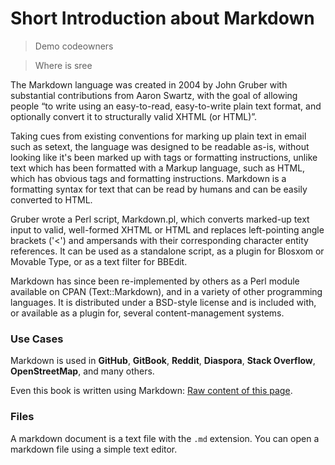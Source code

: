 # Short Introduction about Markdown 
> Demo codeowners

> Where is sree

The Markdown language was created in 2004 by John Gruber with substantial contributions from Aaron Swartz, with the goal of allowing people “to write using an easy-to-read, easy-to-write plain text format, and optionally convert it to structurally valid XHTML (or HTML)”.

Taking cues from existing conventions for marking up plain text in email such as setext, the language was designed to be readable as-is, without looking like it's been marked up with tags or formatting instructions, unlike text which has been formatted with a Markup language, such as HTML, which has obvious tags and formatting instructions. Markdown is a formatting syntax for text that can be read by humans and can be easily converted to HTML.

Gruber wrote a Perl script, Markdown.pl, which converts marked-up text input to valid, well-formed XHTML or HTML and replaces left-pointing angle brackets ('<') and ampersands with their corresponding character entity references. It can be used as a standalone script, as a plugin for Blosxom or Movable Type, or as a text filter for BBEdit.

Markdown has since been re-implemented by others as a Perl module available on CPAN (Text::Markdown), and in a variety of other programming languages. It is distributed under a BSD-style license and is included with, or available as a plugin for, several content-management systems.

### Use Cases

Markdown is used in **GitHub**, **GitBook**, **Reddit**, **Diaspora**, **Stack Overflow**, **OpenStreetMap**, and many others.

Even this book is written using Markdown: [Raw content of this page](https://raw.githubusercontent.com/GitbookIO/markdown/master/about/README.md).

### Files

A markdown document is a text file with the `.md` extension. You can open a markdown file using a simple text editor.
